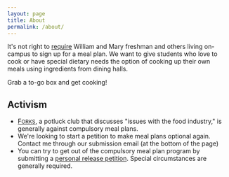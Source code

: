 ```yaml
---
layout: page
title: About
permalink: /about/
---
```


It's not right to [require][] William and Mary freshman and others living on-campus to sign up for a meal plan.
We want to give students who love to cook or have special dietary needs the option of cooking up their own meals using ingredients from dining halls.

Grab a to-go box and get cooking!

## Activism

- [F<small>ORKS</small>][forks], a potluck club that discusses "issues with the food industry," is generally against compulsory meal plans.
- We're looking to start a petition to make meal plans optional again. Contact me through our submission email (at the bottom of the page)
- You can try to get out of the compulsory meal plan program by submitting a [personal release petition][]. Special circumstances are generally required.

[require]: http://www.wm.edu/offices/auxiliary/dining/faqs/index.php#select
[forks]: http://www.wm.edu/offices/studentleadershipdevelopment/clubsandorganizations/directory/interestgroups/forks.php
[personal release petition]: http://www.wm.edu/offices/auxiliary/dining/specialdiet/meal%20plan%20petition/index.php
